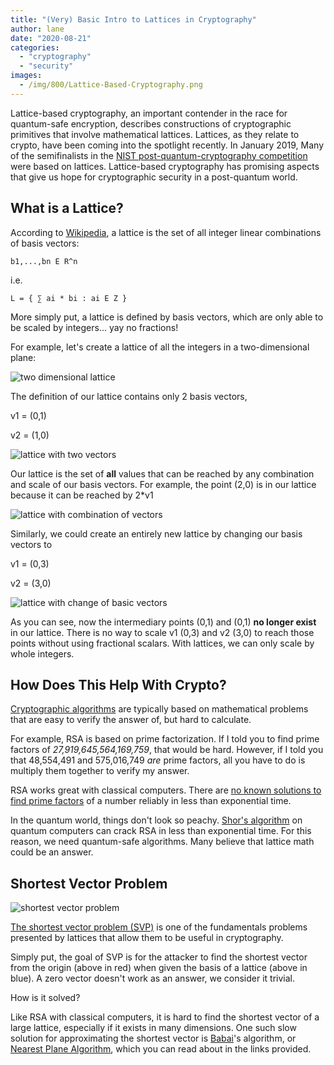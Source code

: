```yaml
---
title: "(Very) Basic Intro to Lattices in Cryptography"
author: lane
date: "2020-08-21"
categories:
  - "cryptography"
  - "security"
images:
  - /img/800/Lattice-Based-Cryptography.png
---
```


Lattice-based cryptography, an important contender in the race for quantum-safe encryption, describes constructions of cryptographic primitives that involve mathematical lattices. Lattices, as they relate to crypto, have been coming into the spotlight recently. In January 2019, Many of the semifinalists in the [NIST post-quantum-cryptography competition](https://www.nist.gov/news-events/news/2019/01/nist-reveals-26-algorithms-advancing-post-quantum-crypto-semifinals) were based on lattices. Lattice-based cryptography has promising aspects that give us hope for cryptographic security in a post-quantum world.

## What is a Lattice?

According to [Wikipedia](https://en.wikipedia.org/wiki/Lattice-based_cryptography), a lattice is the set of all integer linear combinations of basis vectors:

```
b1,...,bn E R^n
```

i.e.

```
L = { ∑ ai * bi : ai E Z }
```

More simply put, a lattice is defined by basis vectors, which are only able to be scaled by integers... yay no fractions!

For example, let's create a lattice of all the integers in a two-dimensional plane:

![two dimensional lattice](/img/800/Capture-1024x740.png)

The definition of our lattice contains only 2 basis vectors,

v1 = (0,1)

v2 = (1,0)

![lattice with two vectors](/img/800/Capture2-1-1024x740.png)

Our lattice is the set of **all** values that can be reached by any combination and scale of our basis vectors. For example, the point (2,0) is in our lattice because it can be reached by 2\*v1

![lattice with combination of vectors](/img/800/Capture3-1-1024x740.png)

Similarly, we could create an entirely new lattice by changing our basis vectors to

v1 = (0,3)

v2 = (3,0)

![lattice with change of basic vectors](/img/800/Capture5-1-1024x583.png)

As you can see, now the intermediary points (0,1) and (0,1) **no longer exist** in our lattice. There is no way to scale v1 (0,3) and v2 (3,0) to reach those points without using fractional scalars. With lattices, we can only scale by whole integers.

## How Does This Help With Crypto?

[Cryptographic algorithms](/cryptography/what-is-cryptography/) are typically based on mathematical problems that are easy to verify the answer of, but hard to calculate.

For example, RSA is based on prime factorization. If I told you to find prime factors of _27,919,645,564,169,759_, that would be hard. However, if I told you that 48,554,491 and 575,016,749 _are_ prime factors, all you have to do is multiply them together to verify my answer.

RSA works great with classical computers. There are [no known solutions to find prime factors](https://crypto.stackexchange.com/questions/10590/what-makes-rsa-secure-by-using-prime-numbers) of a number reliably in less than exponential time.

In the quantum world, things don't look so peachy. [Shor's algorithm](https://en.wikipedia.org/wiki/Shor%27s_algorithm) on quantum computers can crack RSA in less than exponential time. For this reason, we need quantum-safe algorithms. Many believe that lattice math could be an answer.

## Shortest Vector Problem

![shortest vector problem](/img/800/220px-SVP.svg_.png)

[The shortest vector problem (SVP)](<https://en.wikipedia.org/wiki/Lattice_problem#Shortest_vector_problem_(SVP)>) is one of the fundamentals problems presented by lattices that allow them to be useful in cryptography.

Simply put, the goal of SVP is for the attacker to find the shortest vector from the origin (above in red) when given the basis of a lattice (above in blue). A zero vector doesn't work as an answer, we consider it trivial.

How is it solved?

Like RSA with classical computers, it is hard to find the shortest vector of a large lattice, especially if it exists in many dimensions. One such slow solution for approximating the shortest vector is [Babai](https://en.wikipedia.org/wiki/L%C3%A1szl%C3%B3_Babai)'s algorithm, or [Nearest Plane Algorithm](https://cims.nyu.edu/~regev/teaching/lattices_fall_2004/ln/cvp.pdf), which you can read about in the links provided.
